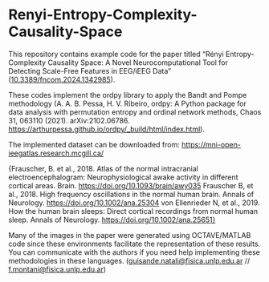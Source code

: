# Renyi-Entropy-Complexity-Causality-Space
This repository contains example code for the paper titled “Rényi Entropy-Complexity Causality Space: A Novel Neurocomputational Tool for Detecting Scale-Free Features in EEG/iEEG Data” ([10.3389/fncom.2024.1342985](https://www.frontiersin.org/journals/computational-neuroscience/articles/10.3389/fncom.2024.1342985/abstract)).

These codes implement the ordpy library to apply the Bandt and Pompe methodology (A. A. B. Pessa, H. V. Ribeiro, ordpy: A Python package for data analysis with permutation entropy and ordinal network methods, Chaos 31, 063110 (2021). arXiv:2102.06786. https://arthurpessa.github.io/ordpy/_build/html/index.html).

The implemented dataset can be downloaded from: https://mni-open-ieegatlas.research.mcgill.ca/

{Frauscher, B. et al., 2018. Atlas of the normal intracranial electroencephalogram: Neurophysiological awake activity in different cortical areas. Brain. https://doi.org/10.1093/brain/awy035 Frauscher B, et al., 2018. High frequency oscillations in the normal human brain. Annals of Neurology. https://doi.org/10.1002/ana.25304 von Ellenrieder N, et al., 2019. How the human brain sleeps: Direct cortical recordings from normal human sleep. Annals of Neurology. https://doi.org/10.1002/ana.25651}

Many of the images in the paper were generated using OCTAVE/MATLAB code since these environments facilitate the representation of these results. You can communicate with the authors if you need help implementing these methodologies in these languages. (guisande.natali@fisica.unlp.edu.ar // f.montani@fisica.unlp.edu.ar)
